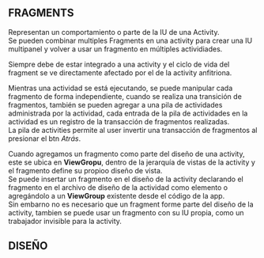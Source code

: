## FRAGMENTS
Representan un comportamiento o parte de la IU de una Activity.  
Se pueden combinar multiples Fragments en una activity para crear una IU multipanel y volver a usar un fragmento en múltiples actividiades.  

Siempre debe de estar integrado a una activity y el ciclo de vida del fragment se ve directamente afectado por el de la activity anfitriona.  

Mientras una actividad se está ejecutando, se puede manipular cada fragmento de forma independiente, cuando se realiza una transición de fragmentos, también se pueden agregar a una pila de actividades administrada por la actividad, cada entrada de la pila de actividades en la actividad es un registro de la transacción de fragmentos realizadas.  
La pila de activities permite al user invertir una transacción de fragmentos al presionar el btn *Atrás*.  

Cuando agregamos un fragmento como parte del diseño de una activity, este se ubica en **ViewGropu**, dentro de la jerarquía de vistas de la activity y el fragmento define su propioo diseño de vista.  
Se puede insertar un fragmento en el diseño de la activity declarando el fragmento en el archivo de diseño de la actividad como elemento **<fragment>** o agregándolo a un **ViewGroup** existente desde el código de la app.  
Sin embarno no es necesario que un fragment forme parte del diseño de la activity, tambien se puede usar un fragmento con su IU propia, como un trabajador invisible para la activity.


## DISEÑO







































